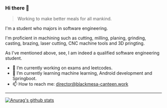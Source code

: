 ### Hi there 👋

> Working to make better meals for all mankind.

I'm a student who majors in software engineering. 

I'm proficient in machining such as cutting, milling, planing, grinding, casting, brazing, laser cutting, CNC machine tools and 3D pringting.

As I've mentioned above, see, I am indeed a qualified software engineering student.

- 🔭 I’m currently working on exams and leetcodes.
- 🌱 I’m currently learning machine learning, Android development and Springboot.
- 📫 How to reach me: director@blackmesa-canteen.work
---
[![Anurag's github stats](https://github-readme-stats.vercel.app/api?username=Blackmesa-Canteen&show_icons=true&count_private=true)](https://github.com/anuraghazra/github-readme-stats)


